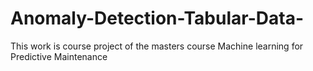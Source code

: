 # Anomaly-Detection-Tabular-Data-
This work is course project of the masters course Machine learning for Predictive Maintenance 
